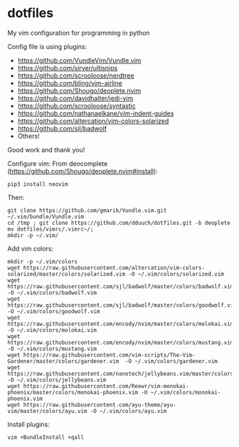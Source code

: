 # dotfiles
My vim configuration for programming in python

Config file is using plugins:
* https://github.com/VundleVim/Vundle.vim
* https://github.com/sirver/ultisnips
* https://github.com/scrooloose/nerdtree
* https://github.com/bling/vim-airline
* https://github.com/Shougo/deoplete.nvim
* https://github.com/davidhalter/jedi-vim
* https://github.com/scrooloose/syntastic
* https://github.com/nathanaelkane/vim-indent-guides
* https://github.com/altercation/vim-colors-solarized
* https://github.com/sjl/badwolf
* Others!


Good work and thank you!


Configure vim:
From deocomplete (https://github.com/Shougo/deoplete.nvim#install):

    pip3 install neovim

Then:

    git clone https://github.com/gmarik/Vundle.vim.git ~/.vim/bundle/Vundle.vim
    cd /tmp ; git clone https://github.com/dduuch/dotfiles.git -b deoplete
    mv dotfiles/vimrc/.vimrc~/;
    mkdir -p ~/.vim/


Add vim colors:

    mkdir -p ~/.vim/colors
    wget https://raw.githubusercontent.com/altercation/vim-colors-solarized/master/colors/solarized.vim -O ~/.vim/colors/solarized.vim
    wget https://raw.githubusercontent.com/sjl/badwolf/master/colors/badwolf.vim -O ~/.vim/colors/badwolf.vim
    wget https://raw.githubusercontent.com/sjl/badwolf/master/colors/goodwolf.vim -O ~/.vim/colors/goodwolf.vim
    wget https://raw.githubusercontent.com/encody/nvim/master/colors/molokai.vim -O ~/.vim/colors/molokai.vim
    wget https://raw.githubusercontent.com/encody/nvim/master/colors/mustang.vim -O ~/.vim/colors/mustang.vim
    wget https://raw.githubusercontent.com/vim-scripts/The-Vim-Gardener/master/colors/gardener.vim  -O ~/.vim/colors/gardener.vim
    wget https://raw.githubusercontent.com/nanotech/jellybeans.vim/master/colors/jellybeans.vim -O ~/.vim/colors/jellybeans.vim
    wget https://raw.githubusercontent.com/Reewr/vim-monokai-phoenix/master/colors/monokai-phoenix.vim -O ~/.vim/colors/monokai-phoenix.vim
    wget https://raw.githubusercontent.com/ayu-theme/ayu-vim/master/colors/ayu.vim -O ~/.vim/colors/ayu.vim


Install plugins:

    vim +BundleInstall +qall
